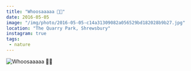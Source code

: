 ```yaml
---
title: "Whoosaaaaa 👂🏻"
date: 2016-05-05
image: "/img/photo/2016-05-05-c14a31309082a056529bd182028b9b27.jpg"
location: "The Quarry Park, Shrewsbury"
instagram: true
tags:
 - nature
---
```


![Whoosaaaaa 👂🏻](/img/photo/2016-05-05-c14a31309082a056529bd182028b9b27.jpg)
